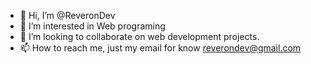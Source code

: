 - 👋 Hi, I’m @ReveronDev
- 👀 I’m interested in Web programing
- 💞️ I’m looking to collaborate on web development projects.
- 📫 How to reach me, just my email for know reverondev@gmail.com

<!---
ReveronDev/ReveronDev is a ✨ special ✨ repository because its `README.md` (this file) appears on your GitHub profile.
You can click the Preview link to take a look at your changes.
--->
